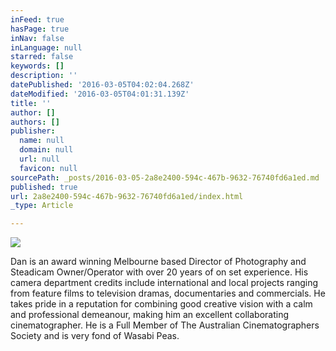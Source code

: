```yaml
---
inFeed: true
hasPage: true
inNav: false
inLanguage: null
starred: false
keywords: []
description: ''
datePublished: '2016-03-05T04:02:04.268Z'
dateModified: '2016-03-05T04:01:31.139Z'
title: ''
author: []
authors: []
publisher:
  name: null
  domain: null
  url: null
  favicon: null
sourcePath: _posts/2016-03-05-2a8e2400-594c-467b-9632-76740fd6a1ed.md
published: true
url: 2a8e2400-594c-467b-9632-76740fd6a1ed/index.html
_type: Article

---
```

![](https://the-grid-user-content.s3-us-west-2.amazonaws.com/4e5c513c-d313-43e0-9014-f407ab9fb577.jpg)

Dan is an award winning Melbourne based Director of Photography and Steadicam Owner/Operator with over 20 years of on set experience. His camera department credits include international and local projects ranging from feature films to television dramas, documentaries and commercials. He takes pride in a reputation for combining good creative vision with a calm and professional demeanour, making him an excellent collaborating cinematographer. He is a Full Member of The Australian Cinematographers Society and is very fond of Wasabi Peas.